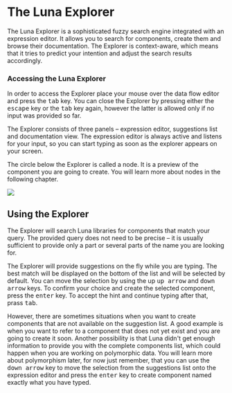 # The Luna Explorer

The Luna Explorer is a sophisticated fuzzy search engine integrated with an expression editor. It allows you to search for components, create them and browse their documentation. The Explorer is context-aware, which means that it tries to predict your intention and adjust the search results accordingly. 

### Accessing the Luna Explorer

In order to access the Explorer place your mouse over the data flow editor and press the <kbd>tab</kbd> key. You can close the Explorer by pressing either the <kbd>escape</kbd> key or the <kbd>tab</kbd> key again, however the latter is allowed only if no input was provided so far. 

The Explorer consists of three panels – expression editor, suggestions list and documentation view. The expression editor is always active and listens for your input, so you can start typing as soon as the explorer appears on your screen.

The circle below the Explorer is called a node. It is a preview of the component you are going to create. You will learn more about nodes in the following chapter.

![](/assets/explorer.png)


## Using the Explorer
The Explorer will search Luna libraries for components that match your query. The provided query does not need to be precise – it is usually sufficient to provide only a part or several parts of the name you are looking for.

The Explorer will provide suggestions on the fly while you are typing. The best match will be displayed on the bottom of the list and will be selected by default. You can move the selection by using the up <kbd>up arrow</kbd> and <kbd>down arrow</kbd> keys. To confirm your choice and create the selected component, press the <kbd>enter</kbd> key. To accept the hint and continue typing after that, prass <kbd>tab</kbd>.

However, there are sometimes situations when you want to create components that are not available on the suggestion list. A good example is when you want to refer to a component that does not yet exist and you are going to create it soon. Another possibility is that Luna didn't get enough information to provide you with the complete components list, which could happen when you are working on polymorphic data. You will learn more about polymorphism later, for now just remember, that you can use the <kbd>down arrow</kbd> key to move the selection from the suggestions list onto the expression editor and press the <kbd>enter</kbd> key to create component named exactly what you have typed.

